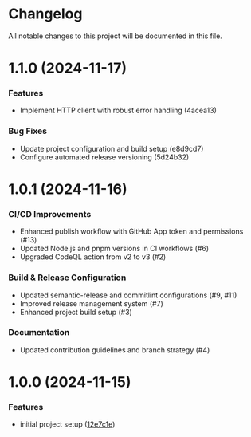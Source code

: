 # Changelog

All notable changes to this project will be documented in this file.

# 1.1.0 (2024-11-17)

### Features

- Implement HTTP client with robust error handling (4acea13)

### Bug Fixes

- Update project configuration and build setup (e8d9cd7)
- Configure automated release versioning (5d24b32)

# 1.0.1 (2024-11-16)

### CI/CD Improvements

* Enhanced publish workflow with GitHub App token and permissions (#13)
* Updated Node.js and pnpm versions in CI workflows (#6)
* Upgraded CodeQL action from v2 to v3 (#2)

### Build & Release Configuration

* Updated semantic-release and commitlint configurations (#9, #11)
* Improved release management system (#7)
* Enhanced project build setup (#3)

### Documentation

* Updated contribution guidelines and branch strategy (#4)

# 1.0.0 (2024-11-15)

### Features

* initial project
  setup ([12e7c1e](https://github.com/ItsCurstin/captioneer/commit/12e7c1ef40449255bd48168dabd131c26a5c5930))
